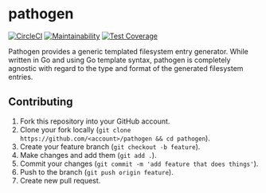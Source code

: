 # pathogen

[![CircleCI](https://circleci.com/gh/galaho/pathogen.svg?style=svg)](https://circleci.com/gh/galaho/pathogen)
[![Maintainability](https://api.codeclimate.com/v1/badges/621a7c0274b08fa43412/maintainability)](https://codeclimate.com/github/galaho/pathogen/maintainability)
[![Test Coverage](https://api.codeclimate.com/v1/badges/621a7c0274b08fa43412/test_coverage)](https://codeclimate.com/github/galaho/pathogen/test_coverage)

Pathogen provides a generic templated filesystem entry generator. While written in Go and using Go template syntax, pathogen is completely agnostic with regard to the type and format of the generated filesystem entries.

## Contributing

1. Fork this repository into your GitHub account.
1. Clone your fork locally (`git clone https://github.com/<account>/pathogen && cd pathogen`).
1. Create your feature branch (`git checkout -b feature`).
1. Make changes and add them (`git add .`).
1. Commit your changes (`git commit -m 'add feature that does things'`).
1. Push to the branch (`git push origin feature`).
1. Create new pull request.
